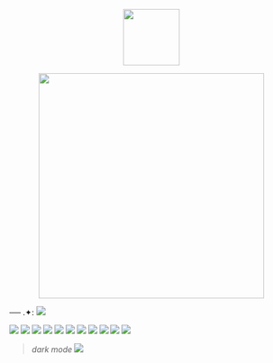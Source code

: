 <p align="center">
<img width="100" src="https://komarev.com/ghpvc/?username=kyoteru"
</p>

 <p align="center">
<img width="400" src="https://scontent.fkul16-4.fna.fbcdn.net/v/t1.15752-9/484154014_1167382164883190_6618418229930690722_n.jpg?_nc_cat=111&ccb=1-7&_nc_sid=0024fc&_nc_ohc=s8zWryzr-qMQ7kNvgFHAIH7&_nc_oc=AdkaS7GO4p0TvxGE_Um5DxRPNKHbwRixfq0nYyrMOQu-lhQnQfgEq9vdt4b_CMHLe9PfkqhZEaABrfHGLQJDi9JX&_nc_ad=z-m&_nc_cid=0&_nc_zt=23&_nc_ht=scontent.fkul16-4.fna&oh=03_Q7cD1wFr1OvJUamJKix39dV2xlaQM4w-PKCqi4mxieP6MHKRvg&oe=68044489"
</p>

── .✦: ![](https://files.catbox.moe/b2p06j.gif)

![](https://64.media.tumblr.com/c9b76a01a0fac95a8bbf95853d17b11a/0b66a1d5af075f21-b8/s100x200/63dbe513d44240f27f409615dcd84b333e9c2bb9.gifv) ![](https://64.media.tumblr.com/e53bb8eae810ac724af9cc104cb75e63/c24536296bf3cafe-ae/s250x400/9293ae5d806fd889508c24a2878a13d55ccfc2d5.gifv) ![](https://64.media.tumblr.com/db1a3f11649350e75c6f77f7e049ca69/50f99216662f3f44-4a/s100x200/35aba97331e68ea0237a57ed790a51f48088029a.gifv) ![](https://64.media.tumblr.com/9f54064d98e2664b811612a1b05c7640/8e9d30a410d87d54-8b/s100x200/374dfcb9dc709dcf2482f49925e0668cf7882b06.pnj) ![](https://64.media.tumblr.com/b91bb48810bef2dd66f8be8a603b4e8f/2236e6baba8f5a20-1c/s100x200/3232087c3b8dcd9e609eac8a238d9c7db037f16c.gifv) ![](https://64.media.tumblr.com/badf1639d1bc270b4624e8543c512fee/00ed230b421dfcff-78/s100x200/1ea796b83b9c1569e4eff7916324e03c76e41cb4.gifv) ![](https://64.media.tumblr.com/9fba3ccbac8eeee1eeb4c562308c7935/f4176483e02d95cf-48/s100x200/811d127606e69249ff59f2be886dea0c355d1a61.jpg) ![](https://64.media.tumblr.com/15ec62410db3720a7848fcb61ad561be/f4176483e02d95cf-3e/s100x200/6c0f7c8b21e1d7bb8d0e200e0264e1cf677a0d8e.gifv) ![](https://64.media.tumblr.com/4aae80c9d2193149baa82e1f23b36d32/f4176483e02d95cf-e2/s100x200/c673a76d5820004df612794d1ee43d02cb183682.jpg) ![](https://64.media.tumblr.com/fec7b236c477050377ddb7e4be85e505/00ed230b421dfcff-13/s100x200/6a94d4c5b0c71e45c508f48a521b15342c2ec717.gifv) ![](https://64.media.tumblr.com/7a05dc51d11c09322bda91919be28ea9/tumblr_pwt3lxeNOz1xbgu08o5_100.png)
>*dark mode*  ![](https://files.catbox.moe/k53766.png)
